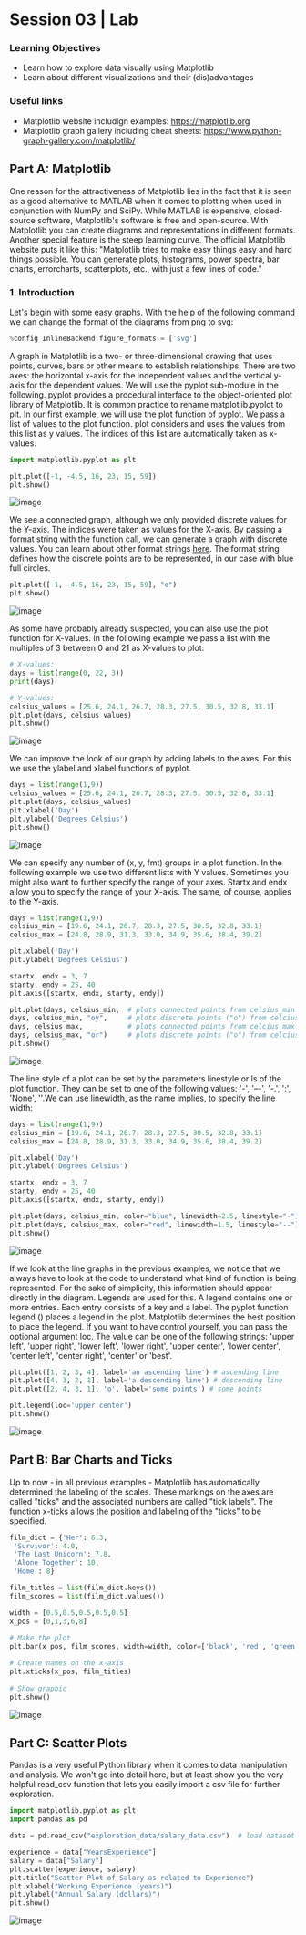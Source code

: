 # Session 03 | Lab

### Learning Objectives
- Learn how to explore data visually using Matplotlib
- Learn about different visualizations and their (dis)advantages

### Useful links
- Matplotlib website includign examples: https://matplotlib.org
- Matplotlib graph gallery including cheat sheets: https://www.python-graph-gallery.com/matplotlib/

## Part A: Matplotlib
One reason for the attractiveness of Matplotlib lies in the fact that it is seen as a good alternative to MATLAB when it comes to 
plotting when used in conjunction with NumPy and SciPy. While MATLAB is expensive, closed-source software, 
Matplotlib's software is free and open-source. With Matplotlib you can create diagrams and representations in 
different formats. Another special feature is the steep learning curve.
The official Matplotlib website puts it like this: "Matplotlib tries to make easy things easy and hard things possible.
You can generate plots, histograms, power spectra, bar charts, errorcharts, scatterplots, etc., with just a few lines of code."
### 1. Introduction
Let's begin with some easy graphs.
With the help of the following command we can change the format of the diagrams from png to svg:
```python
%config InlineBackend.figure_formats = ['svg']
```
A graph in Matplotlib is a two- or three-dimensional drawing that uses points, curves, bars or other means to establish
relationships. There are two axes: the horizontal x-axis for the independent values and the vertical y-axis for the 
dependent values. We will use the pyplot sub-module in the following. pyplot provides a procedural interface to the
object-oriented plot library of Matplotlib. It is common practice to rename matplotlib.pyplot to plt. In our first example,
we will use the plot function of pyplot. We pass a list of values to the plot function. plot considers and uses the values
from this list as y values. The indices of this list are automatically taken as x-values.

```python
import matplotlib.pyplot as plt

plt.plot([-1, -4.5, 16, 23, 15, 59])
plt.show()
```
![image](example-plots/line-graph-01.png)

We see a connected graph, although we only provided discrete values for the Y-axis. The indices were taken as values for
the X-axis. By passing a format string with the function call, we can generate a graph with discrete values. You can learn about other format strings [here](https://matplotlib.org/stable/api/_as_gen/matplotlib.pyplot.plot.html).
The format string defines how the discrete points are to be represented, in our case with blue full circles.

```python
plt.plot([-1, -4.5, 16, 23, 15, 59], "o")
plt.show()
```
![image](example-plots/format-string.png)

As some have probably already suspected, you can also use the plot function for X-values. In the following example we
pass a list with the multiples of 3 between 0 and 21 as X-values to plot:

```python
# X-values:
days = list(range(0, 22, 3))
print(days)

# Y-values:
celsius_values = [25.6, 24.1, 26.7, 28.3, 27.5, 30.5, 32.8, 33.1]
plt.plot(days, celsius_values)
plt.show()
```
![image](example-plots/x-values.png)

We can improve the look of our graph by adding labels to the axes. For this we use the ylabel and xlabel functions of pyplot.

```python
days = list(range(1,9))
celsius_values = [25.6, 24.1, 26.7, 28.3, 27.5, 30.5, 32.8, 33.1]
plt.plot(days, celsius_values)
plt.xlabel('Day')
plt.ylabel('Degrees Celsius')
plt.show()
```
![image](example-plots/labels.png)

We can specify any number of (x, y, fmt) groups in a plot function. In the following example we use two different lists
with Y values. Sometimes you might also want to further specify the range of your axes.
Startx and endx allow you to specify the range of your X-axis. The same, of course, applies to the Y-axis.

```python
days = list(range(1,9))
celsius_min = [19.6, 24.1, 26.7, 28.3, 27.5, 30.5, 32.8, 33.1]
celsius_max = [24.8, 28.9, 31.3, 33.0, 34.9, 35.6, 38.4, 39.2]

plt.xlabel('Day')
plt.ylabel('Degrees Celsius')

startx, endx = 3, 7
starty, endy = 25, 40
plt.axis([startx, endx, starty, endy])

plt.plot(days, celsius_min,  # plots connected points from celsius_min
days, celsius_min, "oy",     # plots discrete points ("o") from celcius_min in yellow ("y")
days, celsius_max,           # plots connected points from celcius_max
days, celsius_max, "or")     # plots discrete points ("o") from celcius_max in red ("r")
plt.show()
```
![image](example-plots/multiple_groups.png)

The line style of a plot can be set by the parameters linestyle or ls of the plot function. They can be set to one of the
following values: '-', '–-', '-.', ':', 'None', ''.We can use linewidth, as the name implies, to specify the line width:
```python
days = list(range(1,9))
celsius_min = [19.6, 24.1, 26.7, 28.3, 27.5, 30.5, 32.8, 33.1]
celsius_max = [24.8, 28.9, 31.3, 33.0, 34.9, 35.6, 38.4, 39.2]

plt.xlabel('Day')
plt.ylabel('Degrees Celsius')

startx, endx = 3, 7
starty, endy = 25, 40
plt.axis([startx, endx, starty, endy])

plt.plot(days, celsius_min, color="blue", linewidth=2.5, linestyle="-")
plt.plot(days, celsius_max, color="red", linewidth=1.5, linestyle="--")
plt.show()
```
![image](example-plots/line_style.png)

If we look at the line graphs in the previous examples, we notice that we always have to look at the code to understand
what kind of function is being represented. For the sake of simplicity, this information should appear directly in the
diagram. Legends are used for this. A legend contains one or more entries. Each entry consists of a key and a label.
The pyplot function legend () places a legend in the plot. Matplotlib determines the best position to place the legend.
If you want to have control yourself, you can pass the optional argument loc. The value can be one of the following
strings: 'upper left', 'upper right', 'lower left', 'lower right', 'upper center', 'lower center', 'center left', 'center
 right', 'center' or 'best'.

```python
plt.plot([1, 2, 3, 4], label='an ascending line') # ascending line
plt.plot([4, 3, 2, 1], label='a descending line') # descending line
plt.plot([2, 4, 3, 1], 'o', label='some points') # some points

plt.legend(loc='upper center')
plt.show()
```
![image](example-plots/legend.png)

## Part B: Bar Charts and Ticks
Up to now - in all previous examples - Matplotlib has automatically determined the labeling of the scales. 
These markings on the axes are called "ticks" and the associated numbers are called "tick labels". 
The function x-ticks allows the position and labeling of the "ticks" to be specified.
```python
film_dict = {'Her': 6.3,
 'Survivor': 4.0,
 'The Last Unicorn': 7.8,
 'Alone Together': 10,
 'Home': 8}

film_titles = list(film_dict.keys())
film_scores = list(film_dict.values())

width = [0.5,0.5,0.5,0.5,0.5]
x_pos = [0,1,3,6,8]
 
# Make the plot
plt.bar(x_pos, film_scores, width=width, color=['black', 'red', 'green', 'blue', 'cyan'])

# Create names on the x-axis
plt.xticks(x_pos, film_titles)
 
# Show graphic
plt.show()
```
![image](example-plots/barchart.png)

## Part C: Scatter Plots
Pandas is a very useful Python library when it comes to data manipulation and analysis. We won't go into detail here, but
at least show you the very helpful read_csv function that lets you easily import a csv file for further exploration.

```python
import matplotlib.pyplot as plt
import pandas as pd

data = pd.read_csv("exploration_data/salary_data.csv")  # load dataset

experience = data["YearsExperience"]
salary = data["Salary"]
plt.scatter(experience, salary)
plt.title("Scatter Plot of Salary as related to Experience")
plt.xlabel("Working Experience (years)")
plt.ylabel("Annual Salary (dollars)")
plt.show()
```

![image](example-plots/scatterplot.png)


